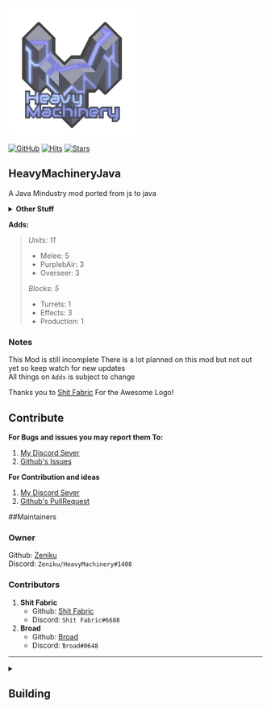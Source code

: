 ![Icon](https://github.com/Zeniku/HeavyMachinery/blob/main/icon.png)<br />

[![GitHub](https://img.shields.io/github/license/Zeniku/HeavyMachineryJava?color=success&label=License&logo=github&style=flat-square)](https://github.com/Zeniku/HeavyMachineryJava/blob/master/LICENSE)
[![Hits](https://hits.seeyoufarm.com/api/count/incr/badge.svg?url=https%3A%2F%2Fgithub.com%2FZenike%2FHeavyMachineryJava&count_bg=%2379C83D&title_bg=%23555555&icon=codeforces.svg&icon_color=%23E7E7E7&title=visitors&edge_flat=true)](https://hits.seeyoufarm.com)
[![Stars](https://img.shields.io/github/stars/Zeniku/HeavyMachineryJava?label=Star%20this%20Mod%21&style=social)](https://github.com/Zeniku/HeavyMachineryJava/blob/master)

## HeavyMachineryJava
A Java Mindustry mod ported from js to java

<details><summary><b>Other Stuff</b></summary>

- **Wiki:** https://github.com/Zeniku/HeavyMachinery-Wiki
- **JS:** https://github.com/Zeniku/HeavyMachinery
</details>

**Adds:**
<blockquote>

*Units: 11*
 - Melee: 5
 - PurplebAir: 3
 - Overseer: 3

*Blocks: 5*
 - Turrets: 1
 - Effects: 3
 - Production: 1
</blockquote>

### Notes
This Mod is still incomplete
There is a lot planned on this mod but not out yet so keep watch for new updates<br />
All things on `Adds` is subject to change

Thanks you to [Shit Fabric](https://github.com/Duvent-mindustry) For the Awesome Logo!

## Contribute

**For Bugs and issues you may report them To:**
1. [My Discord Sever](https://discord.gg/bWBGyty)
2. [Github's Issues](https://github.com/Zeniku/HeavyMachineryJava/issues)

**For Contribution and ideas**
1. [My Discord Sever](https://discord.gg/bWBGyty)
2. [Github's PullRequest](https://github.com/Zeniku/HeavyMachineryJava/pulls)

##Maintainers 
### Owner
Github: [Zeniku](https://github.com/Zeniku)<br />
Discord: `Zeniku/HeavyMachinery#1408`

### Contributors

1. **Shit Fabric**
    - Github: [Shit Fabric](https://github.com/Duvent-mindustry)
    - Discord: `Shit Fabric#6688`
2. **Broad**
    - Github: [Broad](https://github.com/Br0ad)
    - Discord: `Ɓroad#0648`

---
<details>
  <summary><h2>Building</h2></summary>

### Building for Desktop Testing

1. Install JDK **16**.
2. Run `gradlew jar` [1].
3. Your mod jar will be in the `build/libs` directory. **Only use this version for testing on desktop. It will not work with Android.**
To build an Android-compatible version, you need the Android SDK. You can either let Github Actions handle this, or set it up yourself. See steps below.

### Building through Github Actions

This repository is set up with Github Actions CI to automatically build the mod for you every commit. This requires a Github repository, for obvious reasons.
To get a jar file that works for every platform, do the following:
1. Make a Github repository with your mod name, and upload the contents of this repo to it. Perform any modifications necessary, then commit and push. 
2. Check the "Actions" tab on your repository page. Select the most recent commit in the list. If it completed successfully, there should be a download link under the "Artifacts" section. 
3. Click the download link (should be the name of your repo). This will download a **zipped jar** - **not** the jar file itself [2]! Unzip this file and import the jar contained within in Mindustry. This version should work both on Android and Desktop.

### Building Locally

Building locally takes more time to set up, but shouldn't be a problem if you've done Android development before.
1. Download the Android SDK, unzip it and set the `ANDROID_HOME` environment variable to its location.
2. Make sure you have API level 30 installed, as well as any recent version of build tools (e.g. 30.0.1)
3. Add a build-tools folder to your PATH. For example, if you have `30.0.1` installed, that would be `$ANDROID_HOME/build-tools/30.0.1`.
4. Run `gradlew deploy`. If you did everything correctlly, this will create a jar file in the `build/libs` directory that can be run on both Android and desktop. 

--- 

*[1]* *On Linux/Mac it's `./gradlew`, but if you're using Linux I assume you know how to run executables properly anyway.*  
*[2]: Yes, I know this is stupid. It's a Github UI limitation - while the jar itself is uploaded unzipped, there is currently no way to download it as a single file.*
</details>
